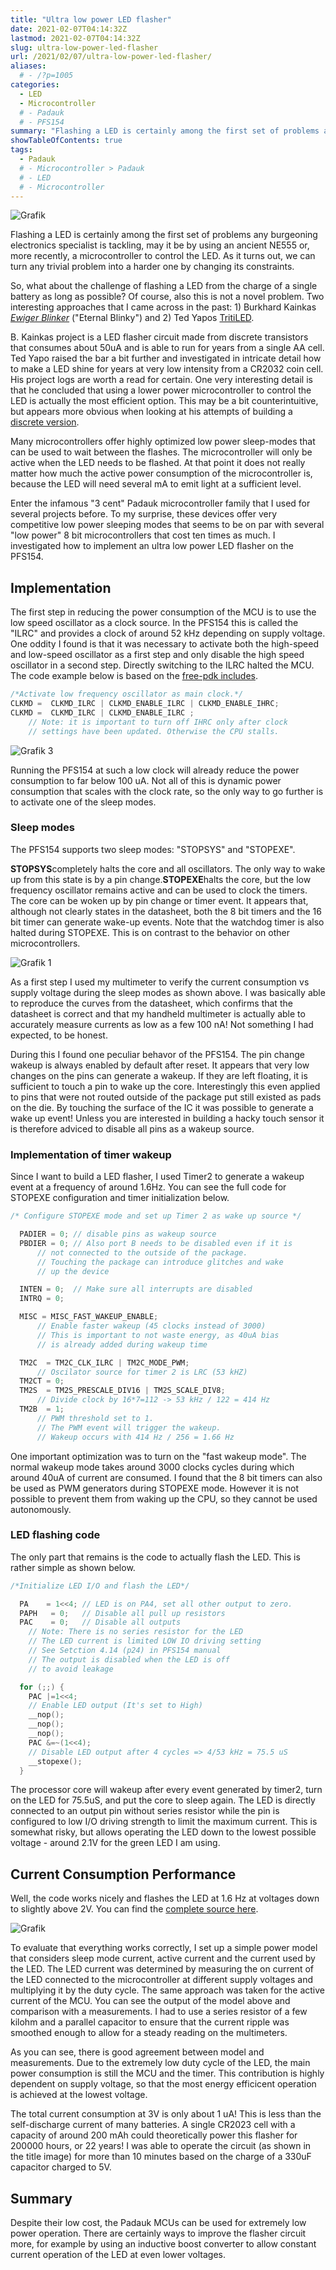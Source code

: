 ```yaml
---
title: "Ultra low power LED flasher"
date: 2021-02-07T04:14:32Z
lastmod: 2021-02-07T04:14:32Z
slug: ultra-low-power-led-flasher
url: /2021/02/07/ultra-low-power-led-flasher/
aliases:
  # - /?p=1005
categories:
  - LED
  - Microcontroller
  # - Padauk
  # - PFS154
summary: "Flashing a LED is certainly among the first set of problems any burgeoning electronics specialist is tackling, may it be by using an ancient NE555 or, more recently, a microcontroller to control the LED. As it turns out, we can turn any trivial problem into a harder one by changing its constraints."
showTableOfContents: true
tags:
  - Padauk
  # - Microcontroller > Padauk
  # - LED
  # - Microcontroller
---
```


![Grafik](grafik.png)

Flashing a LED is certainly among the first set of problems any burgeoning electronics specialist is tackling, may it be by using an ancient NE555 or, more recently, a microcontroller to control the LED. As it turns out, we can turn any trivial problem into a harder one by changing its constraints.

So, what about the challenge of flashing a LED from the charge of a single battery as long as possible? Of course, also this is not a novel problem. Two interesting approaches that I came across in the past: 1) Burkhard Kainkas *[Ewiger Blinker](http://www.b-kainka.de/bastel59.htm)* ("Eternal Blinky") and 2) Ted Yapos [TritiLED](https://hackaday.io/project/11864-tritiled).

B. Kainkas project is a LED flasher circuit made from discrete transistors that consumes about 50uA and is able to run for years from a single AA cell. Ted Yapo raised the bar a bit further and investigated in intricate detail how to make a LED shine for years at very low intensity from a CR2032 coin cell. His project logs are worth a read for certain. One very interesting detail is that he concluded that using a lower power microcontroller to control the LED is actually the most efficient option. This may be a bit counterintuitive, but appears more obvious when looking at his attempts of building a [discrete version](https://hackaday.io/project/11864-tritiled/log/114986-dude-wheres-my-mcu).

Many microcontrollers offer highly optimized low power sleep-modes that can be used to wait between the flashes. The microcontroller will only be active when the LED needs to be flashed. At that point it does not really matter how much the active power consumption of the microcontroller is, because the LED will need several mA to emit light at a sufficient level.

Enter the infamous "3 cent" Padauk microcontroller family that I used for several projects before. To my surprise, these devices offer very competitive low power sleeping modes that seems to be on par with several "low power" 8 bit microcontrollers that cost ten times as much. I investigated how to implement an ultra low power LED flasher on the PFS154.

## Implementation

The first step in reducing the power consumption of the MCU is to use the low speed oscillator as a clock source. In the PFS154 this is called the "ILRC" and provides a clock of around 52 kHz depending on supply voltage. One oddity I found is that it was necessary to activate both the high-speed and low-speed oscillator as a first step and only disable the high speed oscillator in a second step. Directly switching to the ILRC halted the MCU. The code example below is based on the [free-pdk includes](https://github.com/free-pdk/pdk-includes).

```c
/*Activate low frequency oscillator as main clock.*/
CLKMD =  CLKMD_ILRC | CLKMD_ENABLE_ILRC | CLKMD_ENABLE_IHRC;
CLKMD =  CLKMD_ILRC | CLKMD_ENABLE_ILRC ;
    // Note: it is important to turn off IHRC only after clock
    // settings have been updated. Otherwise the CPU stalls.
```

![Grafik 3](grafik-3.png)

Running the PFS154 at such a low clock will already reduce the power consumption to far below 100 uA. Not all of this is dynamic power consumption that scales with the clock rate, so the only way to go further is to activate one of the sleep modes.

### Sleep modes

The PFS154 supports two sleep modes: "STOPSYS" and "STOPEXE".

**STOPSYS**completely halts the core and all oscillators. The only way to wake up from  this state is by a pin change.**STOPEXE**halts the core, but the low frequency oscillator remains active and can be used to clock the timers. The core can be woken up by pin change or timer event. It appears that, although not clearly states in the datasheet, both the 8 bit timers and the 16 bit timer can generate wake-up events. Note that the watchdog timer is also halted during STOPEXE. This is on contrast to the behavior on other microcontrollers.

![Grafik 1](grafik-1.png)

 As a first step I used my multimeter to verify the current consumption vs supply voltage during the sleep modes as shown above. I was basically able to reproduce the curves from the datasheet, which confirms that the datasheet is correct and that my handheld multimeter is actually able to accurately measure currents as low as a few 100 nA! Not something I had expected, to be honest.

During this I found one peculiar behavor of the PFS154. The pin change wakeup is always enabled by default after reset. It appears that very low changes on the pins can generate a wakeup. If they are left floating, it is sufficient to touch a pin to wake up the core. Interestingly this even applied to pins that were not routed outside of the package put still existed as pads on the die. By touching the surface of the IC it was possible to generate a wake up event! Unless you are interested in building a hacky touch sensor it is therefore adviced to disable all pins as a wakeup source.

### Implementation of timer wakeup

Since I want to build a LED flasher, I used Timer2 to generate a wakeup event at a frequency of around 1.6Hz. You can see the full code for STOPEXE configuration and timer initialization below.

```c
/* Configure STOPEXE mode and set up Timer 2 as wake up source */

  PADIER = 0; // disable pins as wakeup source
  PBDIER = 0; // Also port B needs to be disabled even if it is
      // not connected to the outside of the package.
      // Touching the package can introduce glitches and wake
      // up the device

  INTEN = 0;  // Make sure all interrupts are disabled
  INTRQ = 0;

  MISC = MISC_FAST_WAKEUP_ENABLE;
      // Enable faster wakeup (45 clocks instead of 3000)
      // This is important to not waste energy, as 40uA bias
      // is already added during wakeup time

  TM2C  = TM2C_CLK_ILRC | TM2C_MODE_PWM;
      // Oscilator source for timer 2 is LRC (53 kHZ)
  TM2CT = 0;
  TM2S  = TM2S_PRESCALE_DIV16 | TM2S_SCALE_DIV8;
      // Divide clock by 16*7=112 -> 53 kHz / 122 = 414 Hz
  TM2B  = 1;
      // PWM threshold set to 1.
      // The PWM event will trigger the wakeup.
      // Wakeup occurs with 414 Hz / 256 = 1.66 Hz
```

One important optimization was to turn on the "fast wakeup mode". The normal wakeup mode takes around 3000 clocks cycles during which around 40uA of current are consumed. I found that the 8 bit timers can also be used as PWM generators during STOPEXE mode. However it is not possible to prevent them from waking up the CPU, so they cannot be used autonomously.

### LED flashing code

The only part that remains is the code to actually flash the LED. This is rather simple as shown below.

```c
/*Initialize LED I/O and flash the LED*/

  PA    = 1<<4; // LED is on PA4, set all other output to zero.
  PAPH   = 0;   // Disable all pull up resistors
  PAC    = 0;   // Disable all outputs
    // Note: There is no series resistor for the LED
    // The LED current is limited LOW IO driving setting
    // See Setction 4.14 (p24) in PFS154 manual
    // The output is disabled when the LED is off
    // to avoid leakage

  for (;;) {
    PAC |=1<<4;
    // Enable LED output (It's set to High)
    __nop();
    __nop();
    __nop();
    PAC &=~(1<<4);
    // Disable LED output after 4 cycles => 4/53 kHz = 75.5 uS
    __stopexe();
  }
```

The processor core will wakeup after every event generated by timer2, turn on the LED for 75.5uS, and put the core to sleep again. The LED is directly connected to an output pin without series resistor while the pin is configured to low I/O driving strength to limit the maximum current. This is somewhat risky, but allows operating the LED down to the lowest possible voltage - around 2.1V for the green LED I am using.

## Current Consumption Performance

Well, the code works nicely and flashes the LED at 1.6 Hz at voltages down to slightly above 2V. You can find the [complete source here](https://gist.github.com/cpldcpu/603bf71c9c6afcffa46dd7c459e27efc).

![Grafik](grafik.png)

To evaluate that everything works correctly, I set up a simple power model that considers sleep mode current, active current and the current used by the LED. The LED current was determined by measuring the on current of the LED connected to the microcontroller at different supply voltages and multiplying it by the duty cycle. The same approach was taken for the active current of the MCU. You can see the output of the model above and comparison with a measurements. I had to use a series resistor of a few kilohm and a parallel capacitor to ensure that the current ripple was smoothed enough to allow for a steady reading on the multimeters.

As you can see, there is good agreement between model and measurements. Due to the extremely low duty cycle of the LED, the main power consumption is still the MCU and the timer. This contribution is highly dependent on supply voltage, so that the most energy efficicent operation is achieved at the lowest voltage.

The total current consumption at 3V is only about 1 uA! This is less than the self-discharge current of many batteries. A single CR2023 cell with a capacity of around 200 mAh could theoretically power this flasher for 200000 hours, or 22 years! I was able to operate the circuit (as shown in the title image) for more than 10 minutes based on the charge of a 330uF capacitor charged to 5V.

## Summary

Despite their low cost, the Padauk MCUs can be used for extremely low power operation. There are certainly ways to improve the flasher circuit more, for example by using an inductive boost converter to allow constant current operation of the LED at even lower voltages.
